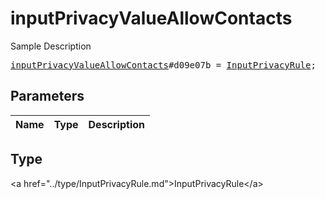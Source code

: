 # inputPrivacyValueAllowContacts

Sample Description

<pre>
<a href="../constructor/inputPrivacyValueAllowContacts.md">inputPrivacyValueAllowContacts</a>#d09e07b = <a href="../type/InputPrivacyRule.md">InputPrivacyRule</a>;
</pre>

## Parameters

| Name | Type | Description |
|------|:----:|-------------|

## Type

&lt;a href=&#34;../type/InputPrivacyRule.md&#34;&gt;InputPrivacyRule&lt;/a&gt;
